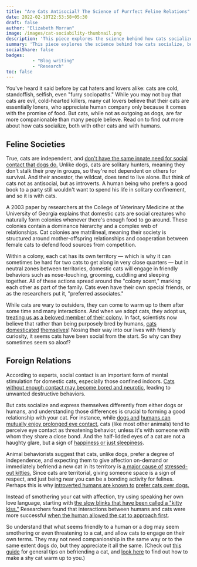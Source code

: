 ```yaml
---
title: "Are Cats Antisocial? The Science of Purrfect Feline Relations"
date: 2022-02-10T22:53:58+05:30
draft: false
author: "Elizabeth Morran"
image: /images/cat-sociability-thumbnail.png
description: 'This piece explores the science behind how cats socialize, both with other cats and with humans.'
summary: 'This piece explores the science behind how cats socialize, both with other cats and with humans.'              
socialShare: false
badges:
          - "Blog writing"
          - "Research"    
toc: false
---
```

You've heard it said before by cat haters and lovers alike: cats are cold, standoffish, selfish, even "furry sociopaths." While you may not buy that cats are evil, cold-hearted killers, many cat lovers believe that their cats are essentially loners, who appreciate human company only because it comes with the promise of food. But cats, while not as outgoing as dogs, are far more companionable than many people believe. Read on to find out more about how cats socialize, both with other cats and with humans.

## Feline Societies

True, cats are independent, and [don't have the same innate need for social contact that dogs do.](https://www.telegraph.co.uk/science/2016/03/14/cats-do-not-need-their-owners-scientists-conclude/) Unlike dogs, cats are solitary hunters, meaning they don't stalk their prey in groups, so they're not dependent on others for survival. And their ancestor, the wildcat, does tend to live alone. But think of cats not as antisocial, but as introverts. A human being who prefers a good book to a party still wouldn't want to spend his life in solitary confinement, and so it is with cats.

A 2003 paper by researchers at the College of Veterinary Medicine at the University of Georgia explains that domestic cats are social creatures who naturally form colonies whenever there's enough food to go around. These colonies contain a dominance hierarchy and a complex web of relationships. Cat colonies are matrilineal, meaning their society is structured around mother-offspring relationships and cooperation between female cats to defend food sources from competition.

Within a colony, each cat has its own territory — which is why it can sometimes be hard for two cats to get along in very close quarters — but in neutral zones between territories, domestic cats will engage in friendly behaviors such as nose-touching, grooming, cuddling and sleeping together. All of these actions spread around the "colony scent," marking each other as part of the family. Cats even have their own special friends, or as the researchers put it, "preferred associates."

While cats are wary to outsiders, they can come to warm up to them after some time and many interactions. And when we adopt cats, they adopt us, [treating us as a beloved member of their colony](https://news.nationalgeographic.com/news/2014/01/140127-cats-pets-animals-nation-dogs-people-science/). In fact, scientists now believe that rather than being purposely bred by humans, [cats domesticated](https://news.nationalgeographic.com/2017/06/domesticated-cats-dna-genetics-pets-science/) [themselves](https://news.nationalgeographic.com/2017/06/domesticated-cats-dna-genetics-pets-science/)! Nosing their way into our lives with friendly curiosity, it seems cats have been social from the start. So why can they sometimes seem so aloof?

## Foreign Relations

According to experts, social contact is an important form of mental stimulation for domestic cats, especially those confined indoors. [Cats without enough contact may become bored and neurotic](https://www.chewy.com/petcentral/behavior-stress-anxiety-do-cats-get-lonely/), leading to unwanted destructive behaviors.

But cats socialize and express themselves differently from either dogs or humans, and understanding those differences is crucial to forming a good relationship with your cat. For instance, while [dogs and](https://www.cbsnews.com/news/dogs-and-people-bond-through-eye-contact/) [humans can mutually enjoy prolonged eye contact](https://www.cbsnews.com/news/dogs-and-people-bond-through-eye-contact/), cats (like most other animals) tend to perceive eye contact as threatening behavior, unless it's with someone with whom they share a close bond. And the half-lidded eyes of a cat are not a haughty glare, but a sign of [happiness or just sleepiness](https://www.purina.co.uk/cats/behaviour-and-training/understanding-cat-behaviour/cat-body-language).

Animal behaviorists suggest that cats, unlike dogs, prefer a degree of independence, and expecting them to give affection on-demand or immediately befriend a new cat in its territory is [a major cause of](https://www.telegraph.co.uk/news/newstopics/howaboutthat/11097503/Cats-are-stressed-because-we-treat-them-like-dogs.html) [stressed-out kitties.](https://www.telegraph.co.uk/news/newstopics/howaboutthat/11097503/Cats-are-stressed-because-we-treat-them-like-dogs.html) Since cats are territorial, giving someone space is a sign of respect, and just being near you can be a bonding activity for felines. Perhaps this is why [introverted humans are known to](https://www.psychologytoday.com/us/blog/canine-corner/201002/personality-differences-between-dog-and-cat-owners) [prefer cats over dogs.](https://www.psychologytoday.com/us/blog/canine-corner/201002/personality-differences-between-dog-and-cat-owners)

Instead of smothering your cat with affection, try using speaking her own love language, starting with [the slow blinks that have been called a "kitty kiss."](https://www.inverse.com/article/43553-why-cats-slow-blink-humans-science-explains) Researchers found that interactions between humans and cats were more successful [when the human allowed the cat to approach first](https://europepmc.org/abstract/med/2047832).

So understand that what seems friendly to a human or a dog may seem smothering or even threatening to a cat, and allow cats to engage on their own terms. They may not need companionship in the same way or to the same extent dogs do, but they appreciate it all the same. (Check out [this guide](http://mentalfloss.com/article/549585/science-backed-tips-for-getting-a-cat-to-like-you) for general tips on befriending a cat, and [look here](https://pets.webmd.com/cats/guide/shy-fearful-cats#1) to find out how to make a shy cat warm up to you.)